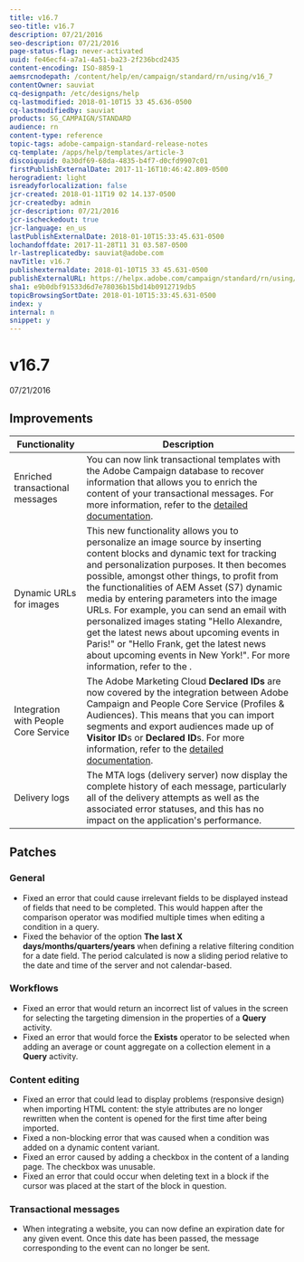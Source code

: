 ```yaml
---
title: v16.7
seo-title: v16.7
description: 07/21/2016
seo-description: 07/21/2016
page-status-flag: never-activated
uuid: fe46ecf4-a7a1-4a51-ba23-2f236bcd2435
content-encoding: ISO-8859-1
aemsrcnodepath: /content/help/en/campaign/standard/rn/using/v16_7
contentOwner: sauviat
cq-designpath: /etc/designs/help
cq-lastmodified: 2018-01-10T15 33 45.636-0500
cq-lastmodifiedby: sauviat
products: SG_CAMPAIGN/STANDARD
audience: rn
content-type: reference
topic-tags: adobe-campaign-standard-release-notes
cq-template: /apps/help/templates/article-3
discoiquuid: 0a30df69-68da-4835-b4f7-d0cfd9907c01
firstPublishExternalDate: 2017-11-16T10:46:42.809-0500
herogradient: light
isreadyforlocalization: false
jcr-created: 2018-01-11T19 02 14.137-0500
jcr-createdby: admin
jcr-description: 07/21/2016
jcr-ischeckedout: true
jcr-language: en_us
lastPublishExternalDate: 2018-01-10T15:33:45.631-0500
lochandoffdate: 2017-11-28T11 31 03.587-0500
lr-lastreplicatedby: sauviat@adobe.com
navTitle: v16.7
publishexternaldate: 2018-01-10T15 33 45.631-0500
publishExternalURL: https://helpx.adobe.com/campaign/standard/rn/using/v16_7.html
sha1: e9b0dbf91533d6d7e78036b15bd14b0912719db5
topicBrowsingSortDate: 2018-01-10T15:33:45.631-0500
index: y
internal: n
snippet: y
---
```


# v16.7

07/21/2016

## Improvements

|  Functionality  | Description  |
|---|---|
|  Enriched transactional messages  | You can now link transactional templates with the Adobe Campaign database to recover information that allows you to enrich the content of your transactional messages. For more information, refer to the [detailed documentation](../../administration/using/transactional-messaging-configuration.md#enriching-the-transactional-message-content).  |
|  Dynamic URLs for images  | This new functionality allows you to personalize an image source by inserting content blocks and dynamic text for tracking and personalization purposes. It then becomes possible, amongst other things, to profit from the functionalities of AEM Asset (S7) dynamic media by entering parameters into the image URLs. For example, you can send an email with personalized images stating "Hello Alexandre, get the latest news about upcoming events in Paris!" or "Hello Frank, get the latest news about upcoming events in New York!". For more information, refer to the .  |
|  Integration with People Core Service  | The Adobe Marketing Cloud **Declared IDs** are now covered by the integration between Adobe Campaign and People Core Service (Profiles & Audiences). This means that you can import segments and export audiences made up of **Visitor ID**s or **Declared ID**s. For more information, refer to the [detailed documentation](../../integrating/using/about-people-core-service-integration.md).  |
|  Delivery logs  | The MTA logs (delivery server) now display the complete history of each message, particularly all of the delivery attempts as well as the associated error statuses, and this has no impact on the application's performance.  |

## Patches

### General

* Fixed an error that could cause irrelevant fields to be displayed instead of fields that need to be completed. This would happen after the comparison operator was modified multiple times when editing a condition in a query.
* Fixed the behavior of the option **The last X days/months/quarters/years** when defining a relative filtering condition for a date field. The period calculated is now a sliding period relative to the date and time of the server and not calendar-based.

### Workflows

* Fixed an error that would return an incorrect list of values in the screen for selecting the targeting dimension in the properties of a **Query** activity.
* Fixed an error that would force the **Exists** operator to be selected when adding an average or count aggregate on a collection element in a **Query** activity.

### Content editing

* Fixed an error that could lead to display problems (responsive design) when importing HTML content: the style attributes are no longer rewritten when the content is opened for the first time after being imported.
* Fixed a non-blocking error that was caused when a condition was added on a dynamic content variant.
* Fixed an error caused by adding a checkbox in the content of a landing page. The checkbox was unusable.
* Fixed an error that could occur when deleting text in a block if the cursor was placed at the start of the block in question.

### Transactional messages

* When integrating a website, you can now define an expiration date for any given event. Once this date has been passed, the message corresponding to the event can no longer be sent.

